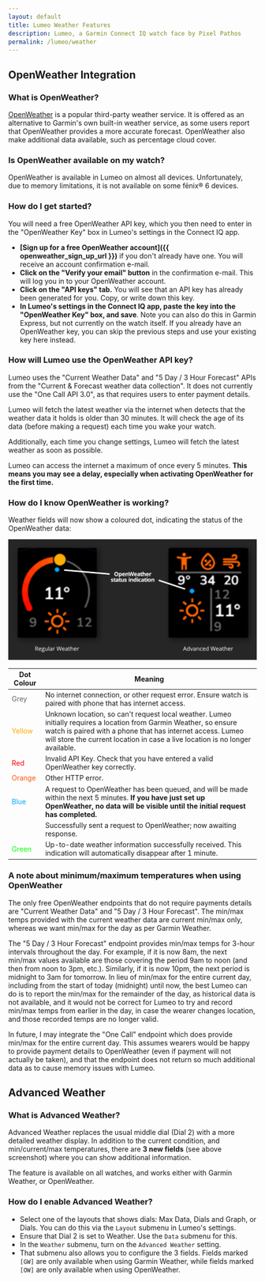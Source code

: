```yaml
---
layout: default
title: Lumeo Weather Features
description: Lumeo, a Garmin Connect IQ watch face by Pixel Pathos
permalink: /lumeo/weather
---
```

## OpenWeather Integration

### What is OpenWeather?
[OpenWeather](https://openweathermap.org/) is a popular third-party weather service. It is offered as an alternative to Garmin's own built-in weather service, as some users report that OpenWeather provides a more accurate forecast. OpenWeather also make additional data available, such as percentage cloud cover.

### Is OpenWeather available on my watch?
OpenWeather is available in Lumeo on almost all devices. Unfortunately, due to memory limitations, it is not available on some fēnix® 6 devices.

### How do I get started?
You will need a free OpenWeather API key, which you then need to enter in the "OpenWeather Key" box in Lumeo's settings in the Connect IQ app.

- **[Sign up for a free OpenWeather account]({{ openweather_sign_up_url }})** if you don't already have one. You will receive an account confirmation e-mail.
- **Click on the "Verify your email" button** in the confirmation e-mail. This will log you in to your OpenWeather account.
- **Click on the "API keys" tab.** You will see that an API key has already been generated for you. Copy, or write down this key.
- **In Lumeo's settings in the Connect IQ app, paste the key into the "OpenWeather Key" box, and save**. Note you can also do this in Garmin Express, but not currently on the watch itself. If you already have an OpenWeather key, you can skip the previous steps and use your existing key here instead.

### How will Lumeo use the OpenWeather API key?
Lumeo uses the "Current Weather Data" and "5 Day / 3 Hour Forecast" APIs from the "Current & Forecast weather data collection". It does not currently use the "One Call API 3.0", as that requires users to enter payment details. 

Lumeo will fetch the latest weather via the internet when detects that the weather data it holds is older than 30 minutes. It will check the age of its data (before making a request) each time you wake your watch.

Additionally, each time you change settings, Lumeo will fetch the latest weather as soon as possible.

Lumeo can access the internet a maximum of once every 5 minutes. **This means you may see a delay, especially when activating OpenWeather for the first time.**

### How do I know OpenWeather is working?
Weather fields will now show a coloured dot, indicating the status of the OpenWeather data:

![Lumeo's OpenWeather Status Indication](/images/lumeo-open-weather-status-indication.png)

| Dot Colour | Meaning |
| --- | --- |
| <span style="color:#666666">Grey</span> | No internet connection, or other request error. Ensure watch is paired with phone that has internet access. |
| <span style="color:#FFAA00">Yellow</span> | Unknown location, so can't request local weather. Lumeo initially requires a location from Garmin Weather, so ensure watch is paired with a phone that has internet access. Lumeo will store the current location in case a live location is no longer available. |
| <span style="color:red">Red</span> | Invalid API Key. Check that you have entered a valid OpenWeather key correctly. |
| <span style="color:#FF5500">Orange</span> | Other HTTP error. |
| <span style="color:#00AAFF">Blue</span> | A request to OpenWeather has been queued, and will be made within the next 5 minutes. **If you have just set up OpenWeather, no data will be visible until the initial request has completed.** |
| <span style="color:white">White</span> | Successfully sent a request to OpenWeather; now awaiting response. |
| <span style="color:#00FF00">Green</span> | Up-to-date weather information successfully received. This indication will automatically disappear after 1 minute. |

### A note about minimum/maximum temperatures when using OpenWeather
The only free OpenWeather endpoints that do not require payments details are "Current Weather Data" and "5 Day / 3 Hour Forecast". The min/max temps provided with the current weather data are current min/max only, whereas we want min/max for the day as per Garmin Weather.

The "5 Day / 3 Hour Forecast" endpoint provides min/max temps for 3-hour intervals throughout the day. For example, if it is now 8am, the next min/max values available are those covering the period 9am to noon (and then from noon to 3pm, etc.). Similarly, if it is now 10pm, the next period is midnight to 3am for tomorrow. In lieu of min/max for the entire current day, including from the start of today (midnight) until now, the best Lumeo can do is to report the min/max for the remainder of the day, as historical data is not available, and it would not be correct for Lumeo to try and record min/max temps from earlier in the day, in case the wearer changes location, and those recorded temps are no longer valid.

In future, I may integrate the "One Call" endpoint which does provide min/max for the entire current day. This assumes wearers would be happy to provide payment details to OpenWeather (even if payment will not actually be taken), and that the endpoint does not return so much additional data as to cause memory issues with Lumeo.

## Advanced Weather

### What is Advanced Weather?
Advanced Weather replaces the usual middle dial (Dial 2) with a more detailed weather display. In addition to the current condition, and min/current/max temperatures, there are **3 new fields** (see above screenshot) where you can show additional information.

The feature is available on all watches, and works either with Garmin Weather, or OpenWeather.

### How do I enable Advanced Weather?
- Select one of the layouts that shows dials: Max Data, Dials and Graph, or Dials. You can do this via the ```Layout``` submenu in Lumeo's settings.
- Ensure that Dial 2 is set to Weather. Use the ```Data``` submenu for this.
- In the ```Weather``` submenu, turn on the ```Advanced Weather``` setting.
- That submenu also allows you to configure the 3 fields. Fields marked ```[GW]``` are only available when using Garmin Weather, while fields marked ```[OW]``` are only available when using OpenWeather.
